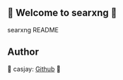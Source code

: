 ## 👋 Welcome to searxng 🚀  

searxng README  
  
  
## Author  

🤖 casjay: [Github](https://github.com/casjay) 🤖  
